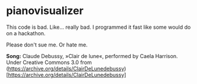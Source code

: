 # pianovisualizer

This code is bad. Like... really bad. I programmed it fast like some would do on a hackathon.

Please don't sue me. Or hate me.

**Song:** Claude Debussy, »Clair de lune«, performed by Caela Harrison. Under Creative Commons 3.0 from (https://archive.org/details/ClairDeLunedebussy)[https://archive.org/details/ClairDeLunedebussy]